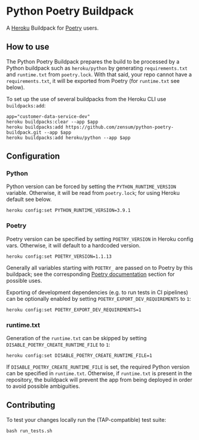 # Python Poetry Buildpack

A [Heroku](https://devcenter.heroku.com/) Buildpack for [Poetry](https://github.com/python-poetry/poetry) users.

## How to use

The Python Poetry Buildpack prepares the build to be processed by a Python buildpack such as `heroku/python` by generating `requirements.txt` and `runtime.txt` from `poetry.lock`. With that said, your repo cannot have a `requirements.txt`, it will be exported from Poetry (for `runtime.txt` see below).

To set up the use of several buildpacks from the Heroku CLI use `buildpacks:add`:

```
app="customer-data-service-dev"
heroku buildpacks:clear --app $app
heroku buildpacks:add https://github.com/zensum/python-poetry-buildpack.git --app $app
heroku buildpacks:add heroku/python --app $app
```

## Configuration

### Python

Python version can be forced by setting the `PYTHON_RUNTIME_VERSION` variable. Otherwise, it will be read from `poetry.lock`; for using Heroku default see below.

```
heroku config:set PYTHON_RUNTIME_VERSION=3.9.1
```

### Poetry

Poetry version can be specified by setting `POETRY_VERSION` in Heroku config vars. Otherwise, it will default to a hardcoded version.

```
heroku config:set POETRY_VERSION=1.1.13
```

Generally all variables starting with `POETRY_` are passed on to Poetry by this buildpack; see the corresponding [Poetry documentation](https://python-poetry.org/docs/configuration/#using-environment-variables) section for possible uses.

Exporting of development dependencies (e.g. to run tests in CI pipelines) can be optionally enabled by setting `POETRY_EXPORT_DEV_REQUIREMENTS` to `1`:

```
heroku config:set POETRY_EXPORT_DEV_REQUIREMENTS=1
```

### runtime.txt

Generation of the `runtime.txt` can be skipped by setting `DISABLE_POETRY_CREATE_RUNTIME_FILE` to `1`:

```
heroku config:set DISABLE_POETRY_CREATE_RUNTIME_FILE=1
```

If `DISABLE_POETRY_CREATE_RUNTIME_FILE` is set, the required Python version can be specified in `runtime.txt`. Otherwise, if `runtime.txt` is present in the repository, the buildpack will prevent the app from being deployed in order to avoid possible ambiguities.

## Contributing

To test your changes locally run the (TAP-compatible) test suite:

```
bash run_tests.sh
```
